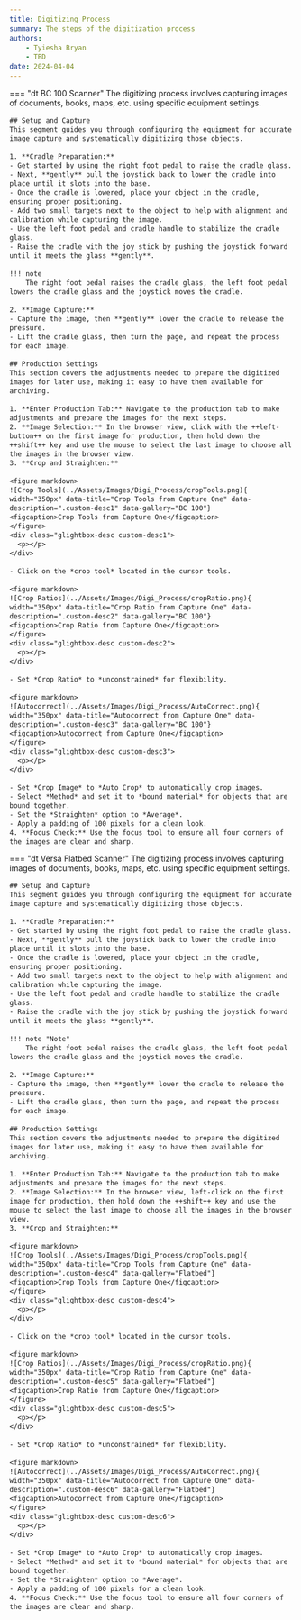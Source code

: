 ```yaml
---
title: Digitizing Process
summary: The steps of the digitization process
authors:
    - Tyiesha Bryan
    - TBD
date: 2024-04-04
---
```

=== "dt BC 100 Scanner"
    The digitizing process involves capturing images of documents, books, maps, etc. using specific equipment settings. 

    ## Setup and Capture
    This segment guides you through configuring the equipment for accurate image capture and systematically digitizing those objects. 

    1. **Cradle Preparation:**
    - Get started by using the right foot pedal to raise the cradle glass.
    - Next, **gently** pull the joystick back to lower the cradle into place until it slots into the base.
    - Once the cradle is lowered, place your object in the cradle, ensuring proper positioning.
    - Add two small targets next to the object to help with alignment and calibration while capturing the image.
    - Use the left foot pedal and cradle handle to stabilize the cradle glass.
    - Raise the cradle with the joy stick by pushing the joystick forward until it meets the glass **gently**.

    !!! note
        The right foot pedal raises the cradle glass, the left foot pedal lowers the cradle glass and the joystick moves the cradle.

    2. **Image Capture:**
    - Capture the image, then **gently** lower the cradle to release the pressure.
    - Lift the cradle glass, then turn the page, and repeat the process for each image.

    ## Production Settings
    This section covers the adjustments needed to prepare the digitized images for later use, making it easy to have them available for archiving.

    1. **Enter Production Tab:** Navigate to the production tab to make adjustments and prepare the images for the next steps.
    2. **Image Selection:** In the browser view, click with the ++left-button++ on the first image for production, then hold down the ++shift++ key and use the mouse to select the last image to choose all the images in the browser view.
    3. **Crop and Straighten:**

    <figure markdown>
    ![Crop Tools](../Assets/Images/Digi_Process/cropTools.png){ width="350px" data-title="Crop Tools from Capture One" data-description=".custom-desc1" data-gallery="BC 100"}
    <figcaption>Crop Tools from Capture One</figcaption>
    </figure>
    <div class="glightbox-desc custom-desc1">
      <p></p>
    </div>

    - Click on the *crop tool* located in the cursor tools.

    <figure markdown>
    ![Crop Ratios](../Assets/Images/Digi_Process/cropRatio.png){ width="350px" data-title="Crop Ratio from Capture One" data-description=".custom-desc2" data-gallery="BC 100"}
    <figcaption>Crop Ratio from Capture One</figcaption>
    </figure>
    <div class="glightbox-desc custom-desc2">
      <p></p>
    </div>

    - Set *Crop Ratio* to *unconstrained* for flexibility. 

    <figure markdown>
    ![Autocorrect](../Assets/Images/Digi_Process/AutoCorrect.png){ width="350px" data-title="Autocorrect from Capture One" data-description=".custom-desc3" data-gallery="BC 100"}
    <figcaption>Autocorrect from Capture One</figcaption>
    </figure>
    <div class="glightbox-desc custom-desc3">
      <p></p>
    </div>

    - Set *Crop Image* to *Auto Crop* to automatically crop images.
    - Select *Method* and set it to *bound material* for objects that are bound together.
    - Set the *Straighten* option to *Average*.
    - Apply a padding of 100 pixels for a clean look. 
    4. **Focus Check:** Use the focus tool to ensure all four corners of the images are clear and sharp.

=== "dt Versa Flatbed Scanner"
    The digitizing process involves capturing images of documents, books, maps, etc. using specific equipment settings. 

    ## Setup and Capture
    This segment guides you through configuring the equipment for accurate image capture and systematically digitizing those objects. 

    1. **Cradle Preparation:**
    - Get started by using the right foot pedal to raise the cradle glass.
    - Next, **gently** pull the joystick back to lower the cradle into place until it slots into the base.
    - Once the cradle is lowered, place your object in the cradle, ensuring proper positioning.
    - Add two small targets next to the object to help with alignment and calibration while capturing the image.
    - Use the left foot pedal and cradle handle to stabilize the cradle glass.
    - Raise the cradle with the joy stick by pushing the joystick forward until it meets the glass **gently**.

    !!! note "Note"
        The right foot pedal raises the cradle glass, the left foot pedal lowers the cradle glass and the joystick moves the cradle.

    2. **Image Capture:**
    - Capture the image, then **gently** lower the cradle to release the pressure.
    - Lift the cradle glass, then turn the page, and repeat the process for each image.

    ## Production Settings
    This section covers the adjustments needed to prepare the digitized images for later use, making it easy to have them available for archiving.

    1. **Enter Production Tab:** Navigate to the production tab to make adjustments and prepare the images for the next steps.
    2. **Image Selection:** In the browser view, left-click on the first image for production, then hold down the ++shift++ key and use the mouse to select the last image to choose all the images in the browser view.
    3. **Crop and Straighten:**
  
    <figure markdown>
    ![Crop Tools](../Assets/Images/Digi_Process/cropTools.png){ width="350px" data-title="Crop Tools from Capture One" data-description=".custom-desc4" data-gallery="Flatbed"}
    <figcaption>Crop Tools from Capture One</figcaption>
    </figure>
    <div class="glightbox-desc custom-desc4">
      <p></p>
    </div>

    - Click on the *crop tool* located in the cursor tools.

    <figure markdown>
    ![Crop Ratios](../Assets/Images/Digi_Process/cropRatio.png){ width="350px" data-title="Crop Ratio from Capture One" data-description=".custom-desc5" data-gallery="Flatbed"}
    <figcaption>Crop Ratio from Capture One</figcaption>
    </figure>
    <div class="glightbox-desc custom-desc5">
      <p></p>
    </div>

    - Set *Crop Ratio* to *unconstrained* for flexibility. 

    <figure markdown>
    ![Autocorrect](../Assets/Images/Digi_Process/AutoCorrect.png){ width="350px" data-title="Autocorrect from Capture One" data-description=".custom-desc6" data-gallery="Flatbed"}
    <figcaption>Autocorrect from Capture One</figcaption>
    </figure>
    <div class="glightbox-desc custom-desc6">
      <p></p>
    </div>

    - Set *Crop Image* to *Auto Crop* to automatically crop images.
    - Select *Method* and set it to *bound material* for objects that are bound together.
    - Set the *Straighten* option to *Average*.
    - Apply a padding of 100 pixels for a clean look. 
    4. **Focus Check:** Use the focus tool to ensure all four corners of the images are clear and sharp.

